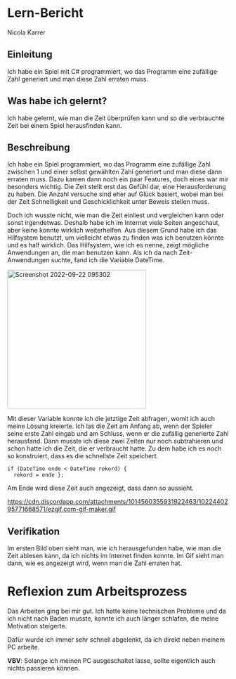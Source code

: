 # Lern-Bericht

Nicola Karrer

## Einleitung

Ich habe ein Spiel mit C# programmiert, wo das Programm eine zufällige Zahl generiert und man diese Zahl erraten muss.

## Was habe ich gelernt?

Ich habe gelernt, wie man die Zeit überprüfen kann und so die verbrauchte Zeit bei einem Spiel herausfinden kann.

## Beschreibung

Ich habe ein Spiel programmiert, wo das Programm eine zufällige Zahl zwischen 1 und einer selbst gewählten Zahl generiert
und man diese dann erraten muss. Dazu kamen dann noch ein paar Features, doch eines war mir besonders wichtig. Die Zeit stellt erst
das Gefühl dar, eine Herausforderung zu haben. Die Anzahl versuche sind eher auf Glück basiert, wobei man bei der Zeit Schnelligkeit und
Geschicklichkeit unter Beweis stellen muss.

Doch ich wusste nicht, wie man die Zeit einliest und vergleichen kann oder sonst irgendetwas. Deshalb habe ich im Internet viele Seiten
angeschaut, aber keine konnte wirklich weiterhelfen. Aus diesem Grund habe ich das Hilfsystem benutzt, um vielleicht etwas zu finden was
ich benutzen könnte und es half wirklich. Das Hilfsystem, wie ich es nenne, zeigt mögliche Anwendungen an, die man benutzen kann. Als
ich da nach Zeit-Anwendungen suchte, fand ich die Variable DateTime.

<img width="316" alt="Screenshot 2022-09-22 095302" src="https://user-images.githubusercontent.com/111045844/191698139-b3a82cf1-cc11-4bda-822b-be096a3c83b1.png">


Mit dieser Variable konnte ich die jetztige Zeit abfragen, womit ich auch meine Lösung kreierte. Ich las die Zeit am Anfang ab, wenn der
Spieler seine erste Zahl eingab und am Schluss, wenn er die zufällig generierte Zahl herausfand. Dann musste ich diese zwei Zeiten nur noch
subtrahieren und schon hatte ich die Zeit, die er verbraucht hatte. Zu dem habe ich es noch so konstruiert, dass es die schnellste Zeit speichert.

```Csharp
if (DateTime ende < DateTime rekord) {
  rekord = ende };
```

Am Ende wird diese Zeit auch angezeigt, dass dann so aussieht.

https://cdn.discordapp.com/attachments/1014560355931922463/1022440295771668571/ezgif.com-gif-maker.gif


## Verifikation

Im ersten Bild oben sieht man, wie ich herausgefunden habe, wie man die Zeit ablesen kann, da ich nichts im Internet finden konnte.
Im Gif sieht man dann, wie es angezeigt wird, wenn man die Zahl erraten hat.

# Reflexion zum Arbeitsprozess

Das Arbeiten ging bei mir gut. Ich hatte keine technischen Probleme und da ich nicht nach Baden musste, konnte ich auch länger schlafen, die meine
Motivation steigerte.

Dafür wurde ich immer sehr schnell abgelenkt, da ich direkt neben meinem PC arbeite.

**VBV**: Solange ich meinen PC ausgeschaltet lasse, sollte eigentlich auch nichts passieren können.
